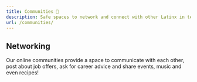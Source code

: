 ```yaml
---
title: Communities 👥️
description: Safe spaces to network and connect with other Latinx in tech.
url: /communities/
---
```


## Networking

Our online communities provide a space to communicate with each other, post about job offers, ask for career advice and share events, music and even recipes!
